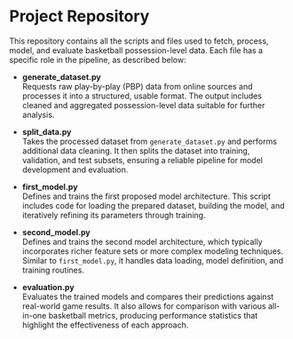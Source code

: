 # Project Repository

This repository contains all the scripts and files used to fetch, process, model, and evaluate basketball possession-level data. Each file has a specific role in the pipeline, as described below:

- **generate_dataset.py**  
  Requests raw play-by-play (PBP) data from online sources and processes it into a structured, usable format. The output includes cleaned and aggregated possession-level data suitable for further analysis.

- **split_data.py**  
  Takes the processed dataset from `generate_dataset.py` and performs additional data cleaning. It then splits the dataset into training, validation, and test subsets, ensuring a reliable pipeline for model development and evaluation.

- **first_model.py**  
  Defines and trains the first proposed model architecture. This script includes code for loading the prepared dataset, building the model, and iteratively refining its parameters through training.

- **second_model.py**  
  Defines and trains the second model architecture, which typically incorporates richer feature sets or more complex modeling techniques. Similar to `first_model.py`, it handles data loading, model definition, and training routines.

- **evaluation.py**  
  Evaluates the trained models and compares their predictions against real-world game results. It also allows for comparison with various all-in-one basketball metrics, producing performance statistics that highlight the effectiveness of each approach.
